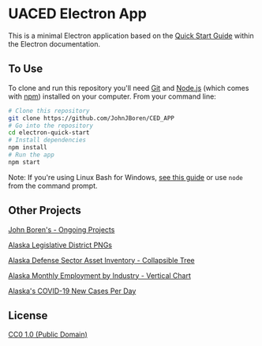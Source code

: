 # UACED Electron App


This is a minimal Electron application based on the [Quick Start Guide](https://electronjs.org/docs/tutorial/quick-start) within the Electron documentation.

## To Use

To clone and run this repository you'll need [Git](https://git-scm.com) and [Node.js](https://nodejs.org/en/download/) (which comes with [npm](http://npmjs.com)) installed on your computer. From your command line:

```bash
# Clone this repository
git clone https://github.com/JohnJBoren/CED_APP
# Go into the repository
cd electron-quick-start
# Install dependencies
npm install
# Run the app
npm start
```

Note: If you're using Linux Bash for Windows, [see this guide](https://www.howtogeek.com/261575/how-to-run-graphical-linux-desktop-applications-from-windows-10s-bash-shell/) or use `node` from the command prompt.

## Other Projects
[John Boren's - Ongoing Projects](https://romantic-khorana-c70a6e.netlify.app/)

[Alaska Legislative District PNGs](https://romantic-khorana-c70a6e.netlify.app/districts.html)

[Alaska Defense Sector Asset Inventory - Collapsible Tree](https://romantic-khorana-c70a6e.netlify.app/ak_defense_asset_map)

[Alaska Monthly Employment by Industry - Vertical Chart](https://romantic-khorana-c70a6e.netlify.app/ak_y2y_jobs_vertical.html)  

[Alaska's COVID-19 New Cases Per Day](https://romantic-khorana-c70a6e.netlify.app/ak_covid.html
)

## License

[CC0 1.0 (Public Domain)](LICENSE.md)

